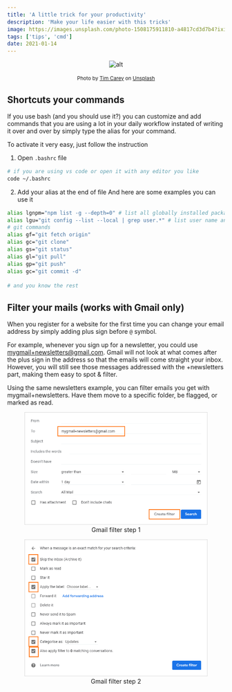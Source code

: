 ```yaml
---
title: 'A little trick for your productivity'
description: 'Make your life easier with this tricks'
image: https://images.unsplash.com/photo-1508175911810-a4817cd3d7b4?ixid=MXwxMjA3fDB8MHxwaG90by1wYWdlfHx8fGVufDB8fHw%3D&ixlib=rb-1.2.1&auto=format&fit=crop&w=1951&q=80
tags: ['tips', 'cmd']
date: 2021-01-14
---
```


<center>

![alt](https://images.unsplash.com/photo-1508175911810-a4817cd3d7b4?ixid=MXwxMjA3fDB8MHxwaG90by1wYWdlfHx8fGVufDB8fHw%3D&ixlib=rb-1.2.1&auto=format&fit=crop&w=1951&q=80)

<span><small>Photo by <a href="https://unsplash.com/@baudy?utm_source=unsplash&amp;utm_medium=referral&amp;utm_content=creditCopyText">Tim Carey</a> on <a href="https://unsplash.com/s/photos/speed?utm_source=unsplash&amp;utm_medium=referral&amp;utm_content=creditCopyText">Unsplash</a></small></span>

</center>


## Shortcuts your commands

If you use bash (and you should use it?) you can customize and add commands that you are using a lot in your daily workflow instated of writing it over and over by simply type the alias for your command.

To activate it very easy, just follow the instruction 

1. Open `.bashrc` file

```bash
# if you are using vs code or open it with any editor you like
code ~/.bashrc
```
2. Add your alias at the end of file
And here are some examples you can use it

```bash
alias lgnpm="npm list -g --depth=0" # list all globally installed package
alias lgu="git config --list --local | grep user.*" # list user name and email associative with current repo
# git commands
alias gf="git fetch origin"
alias gc="git clone"
alias gs="git status"
alias gl="git pull"
alias gp="git push"
alias gc="git commit -d"

# and you know the rest
```

## Filter your mails (works with Gmail only)

When you register for a website for the first time you can change your email address by simply adding plus sign before `@` symbol.

For example, whenever you sign up for a newsletter, you could use mygmail+newsletters@gmail.com. Gmail will not look at what comes after the plus sign in the address so that the emails will come straight your inbox. However, you will still see those messages addressed with the +newsletters part, making them easy to spot & filter.

Using the same newsletters example, you can filter emails you get with mygmail+newsletters. Have them move to a specific folder, be flagged, or marked as read.

<center>
<figure class="image">
  <img src="../../assets/img/gmail-trick-1.png" alt="gmail filter step 1">
  <figcaption>Gmail filter step 1</figcaption>
</figure>
<figure class="image">
  <img src="../../assets/img/gmail-trick-2.png" alt="gmail filter step 2">
  <figcaption>Gmail filter step 2</figcaption>
</figure>
</center>




